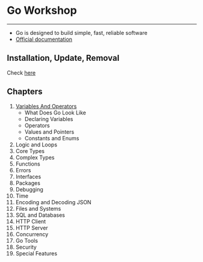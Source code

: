 # Go Workshop

---

- Go is designed to build simple, fast, reliable software
- [Official documentation](https://go.dev/doc/)

## Installation, Update, Removal

Check [here](https://go.dev/doc/install)

## Chapters

1. [Variables And Operators](./01.variables-operators/)
   - What Does Go Look Like
   - Declaring Variables
   - Operators
   - Values and Pointers
   - Constants and Enums
2. Logic and Loops
3. Core Types
4. Complex Types
5. Functions
6. Errors
7. Interfaces
8. Packages
9. Debugging
10. Time
11. Encoding and Decoding JSON
12. Files and Systems
13. SQL and Databases
14. HTTP Client
15. HTTP Server
16. Concurrency
17. Go Tools
18. Security
19. Special Features
